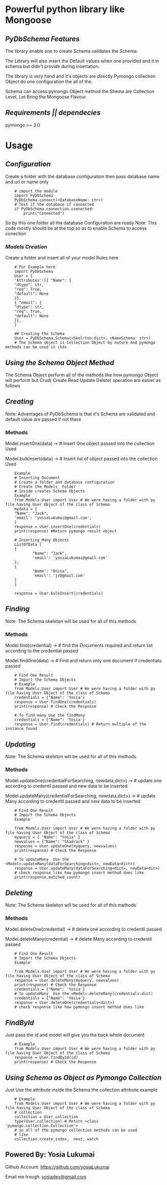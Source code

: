 # **Powerful python library like Mongoose**


## ***PyDbSchema Features***
The library enable one to create Schema validates the Schema.

The Library will also insert the Default values when one provided
and it in schema but didn't provide during insertation.

The library is very hand and it's objects are directly Pymongo 
collection Object do one configuration the all of the.

Schema can access pymongo Object method the Shema are Collection Level,
Let Bring the Mongoose Flavour.


## ***Requirements || dependecies***
pymongo >= 3.0


# Usage
## ***Configuration***
Create a folder with the database configuration then pass
database name and url or name only

        # import the module
        import PyDbSchema
        PyDbSchema.connect(<DatabaseName: str>)
        # Test if the database if connected
        if PyDbSchema.connection.connected:
            print("Connected")

So by this one folder all the database Configuration are ready
Note: This code mostly should be at the top so as to enable Schema to access conection



### ***Models Creation***

Create a folder and insert all of your model Rules here 

        # For Example here
        import PyDbSchema
        User = {
        'Attributes':[{ "Name": {
        "dtype": str,
        "req": True,
        "default": None
        }},
        { "email": {
        "dtype": str,
        "req": True,
        "default": None
        }},
        }

        ## Creating the Schema
        User = PyDbSchema.Schema(<Skelrton:dict>, <NameSchema: str>)
        # The Schema object is Collection Object by nature and pymongo methods can be used in itds


## ***Using the Schema Object Method***

The Schema Object perform all of the methods like how pymongo Object will perform
but Crud( Create Read Update Delete) operation are easier as follows


## ***Creating***
Note: Advantages of PyDbSchema is that it's Schema are validated and default value are passed if not there
### **Methods**

Model.insertOne(data<dic>)     -> # Insert One object passed into the collection Used

Model.bulkInsert(data<list>)  -> # Insert list of object passed into the collection Used

        Example
        # Inserting Document
        # Create a folder and database configuration
        # Create the Models  Folder
        # Inside creates Schema Objects
        Example 
        from Models.User import User # We were having a folder with py file having User Object of the class of Schema
        mydata = {
        "Name": "Jack",
        'email': 'yosiaLukumai@gmail.com',
        }
        response = User.insertOne(credentials)
        print(response) #Return pymongo result object

        # Inserting Many Objects 
        ListOfData [
        {
                "Name": "Jack",
                'email': 'yosiaLukumai@gmail.com'
        },
        {
                "Name": "Onisa",
                'email': 'jr@gmail.com'
        }      
        ]

        response = User.bulkInsert(credentials)




## ***Finding***
Note: The Schema skeleton will be used for all of this methods
### **Methods**

Model.find(credential<dict>)     -> # find the Documents required and return list according to the credential passed

Model.findOne(data<dict>)       -> # Find and return only one document if credentials passed

        # Find One Result
        # Import the Schema Objects
        # Example 
        from Models.User import User # We were having a folder with py file having User Object of the class of Schema
        credentials = {"Name": 'Yosia'}
        response = User.findOne(credentials)
        print(response) # Check the Response

        # To find many Use the findMany
        credentials = {"Name": 'Yosia'}
        response = User.find(credentials) # Return multiple of the instance found


## ***Updating***
Note: The Schema skeleton will be used for all of this methods
### **Methods**

Model.updateOne(credentialForSearching<dict>, newdata,dict>)     -> # update one according to credentil passed and new data to be inserted

Model.updateMany(credentialForSearching<dict>, newdata,dict>)     -> # update Many according to credentil passed and new data to be inserted

        # Find One Result
        # Import the Schema Objects
        Example 
        
        from Models.User import User # We were having a folder with py file having User Object of the class of Schema
        myquery = { "Name": "Yosia" }
        newvalues = {"Name": "Shadrack" }
        response = User.updateOne(myquery, newvalues)
        print(response) # Check the Response

        # To updateMany  Use the <Model>.updateMany(dataForSearching<dict>, newData<dict>)
        response = User.updateMany(dataForSearching<dict>, newData<dic>)
        # check response like how pymongo insert method does like
        print(response.matched_count)


## ***Deleting***
Note: The Schema skeleton will be used for all of this methods
### **Methods**

Model.deleteOne(credential<dict>)      -> # delete one according to credentil passed 

Model.deleteMany(credential<dict>)     -> # delete Many according to credentil passed 

        # Find One Result
        # Import the Schema Objects
        Example 
        
        from Models.User import User # We were having a folder with py file having User Object of the class of Schema
        response = User.deleteMany(myquery, newvalues)
        print(response) # Check the Response
        credentials = {"Name": 'Yosia'}
        # To updateMany  Use the <Model>.deleteMany(credentials:dict)
        credentials = {"Name": 'Yosia'}
        response = User.deleteOne(credentials<dict>)
        # check response like how pymongo insert method does like



## ***FindById***
Just pass the id and model will give you the back whole document

        # Example
        from Models.User import User # We were having a folder with py file having User Object of the class of Schema
        response = User.findById(id)
        print(response) # Check the Response


## ***Using Schema as Object as Pymongo Collection***
Just Use the attribute inside the Schema the collection attribute example

        # Example
        from Models.User import User # We were having a folder with py file having User Object of the class of Schema
        # collection
        collection = User.collection
        type(User.collection) # Return <class 'pymongo.collection.Collection'>
        # so all of the pymongo collection methods can be used
        # like
        collection.create_index,  next, watch






## Powered By: Yosia Lukumai

Github Account: <https://github.com/yosiaLukumai>

Email me trough: <a href = "mailto:yosialukumai.com?subject = Feedback&body = Message">yosiadev@gmail.com</a>
